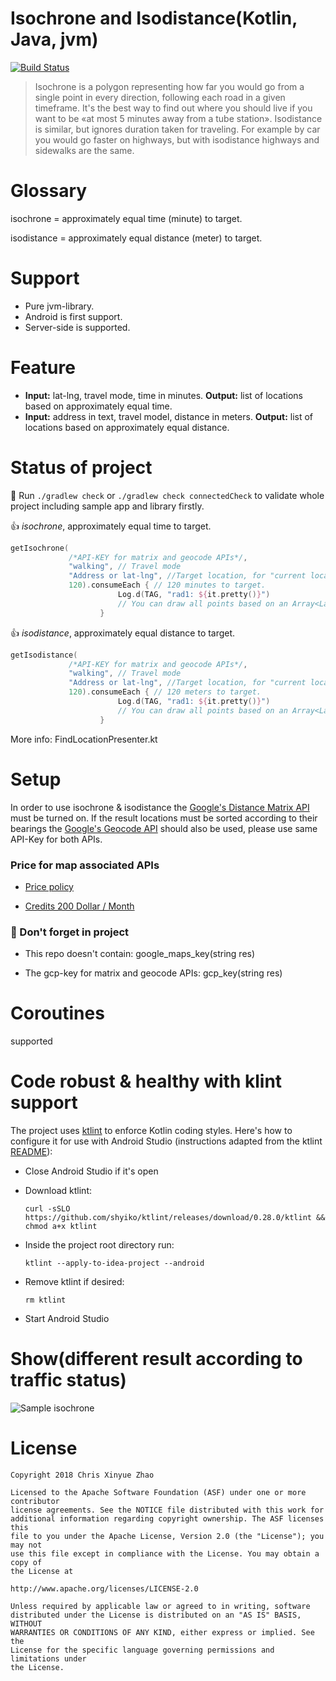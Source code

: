 Isochrone and Isodistance(Kotlin, Java, jvm)
============================================

[![Build Status](https://travis-ci.com/XinyueZ/isochrone-isodistance.svg?token=pe7v7WLzsrqGjiNTXRMy&branch=master)](https://travis-ci.com/XinyueZ/isochrone-isodistance)

> Isochrone is a polygon representing how far you would go from a single point in every direction, following each road in a given timeframe. It's the best way to find out where you should live if you want to be «at most 5 minutes away from a tube station». Isodistance is similar, but ignores duration taken for traveling. For example by car you would go faster on highways, but with isodistance highways and sidewalks are the same.

# Glossary

isochrone = approximately equal time (minute) to target.

isodistance = approximately equal distance (meter) to target.

# Support

- Pure jvm-library.
- Android is first support.
- Server-side is supported.

# Feature

- **Input:** lat-lng, travel mode, time in minutes. **Output:** list of locations based on approximately equal time.
- **Input:** address in text, travel model, distance in meters. **Output:** list of locations based on approximately equal distance.

# Status of project

👷 Run `./gradlew check`  or  `./gradlew check connectedCheck` to validate whole project including sample app and library firstly.

👍 *isochrone*, approximately equal time to target.

``` kotlin
getIsochrone(
             /*API-KEY for matrix and geocode APIs*/, 
             "walking", // Travel mode 
             "Address or lat-lng", //Target location, for "current location" is a good use-case. 
             120).consumeEach { // 120 minutes to target.
                        Log.d(TAG, "rad1: ${it.pretty()}")
                        // You can draw all points based on an Array<LatLng> .
                    }
```


👍 *isodistance*, approximately equal distance to target.

``` kotlin
getIsodistance(
             /*API-KEY for matrix and geocode APIs*/,
             "walking", // Travel mode
             "Address or lat-lng", //Target location, for "current location" is a good use-case.
             120).consumeEach { // 120 meters to target.
                        Log.d(TAG, "rad1: ${it.pretty()}")
                        // You can draw all points based on an Array<LatLng> .
                    }
```


More info: FindLocationPresenter.kt

# Setup

In order to use isochrone & isodistance the [Google's Distance Matrix API](https://developers.google.com/maps/documentation/distance-matrix/start) must be turned on. If the result locations must be sorted according to their bearings the [Google's Geocode API](https://developers.google.com/maps/documentation/geocoding/start) should also be used, please use same API-Key for both APIs.

### Price for map associated APIs

- [Price policy](https://developers.google.com/maps/billing/understanding-cost-of-use)

- [Credits 200 Dollar / Month](https://cloud.google.com/maps-platform/pricing/sheet/?__utmx=-&__utmz=102347093.1534326730.1.1.utmcsr%3D%28direct%29%7Cutmccn%3D%28direct%29%7Cutmcmd%3D%28none%29&_ga=2.34177445.52834081.1534326545-1060443736.1534254902&__utmv=-&__utmk=196880428&__utma=102347093.1060443736.1534254902.1534326730.1534326730.1&__utmb=102347093.0.10.1534326730&__utmc=102347093)

### 🛑 Don't forget in project

- This repo doesn't contain: google_maps_key(string res)

- The gcp-key for matrix and geocode APIs: gcp_key(string res)


# Coroutines

supported

# Code robust & healthy with klint support
 
The project uses [ktlint](https://ktlint.github.io/) to enforce Kotlin coding styles.
Here's how to configure it for use with Android Studio (instructions adapted
from the ktlint [README](https://github.com/shyiko/ktlint/blob/master/README.md)):

- Close Android Studio if it's open

- Download ktlint:

  `curl -sSLO https://github.com/shyiko/ktlint/releases/download/0.28.0/ktlint && chmod a+x ktlint`

- Inside the project root directory run:

  `ktlint --apply-to-idea-project --android`

- Remove ktlint if desired:

  `rm ktlint`

- Start Android Studio

# Show(different result according to traffic status)

![Sample isochrone](./medium/sample.gif)

# License

```
Copyright 2018 Chris Xinyue Zhao

Licensed to the Apache Software Foundation (ASF) under one or more contributor
license agreements. See the NOTICE file distributed with this work for
additional information regarding copyright ownership. The ASF licenses this
file to you under the Apache License, Version 2.0 (the "License"); you may not
use this file except in compliance with the License. You may obtain a copy of
the License at

http://www.apache.org/licenses/LICENSE-2.0

Unless required by applicable law or agreed to in writing, software
distributed under the License is distributed on an "AS IS" BASIS, WITHOUT
WARRANTIES OR CONDITIONS OF ANY KIND, either express or implied. See the
License for the specific language governing permissions and limitations under
the License.
```
